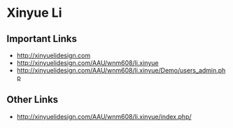 # Xinyue Li

## Important Links

- http://xinyuelidesign.com
- http://xinyuelidesign.com/AAU/wnm608/li.xinyue
- http://xinyuelidesign.com/AAU/wnm608/li.xinyue/Demo/users_admin.php

## Other Links

- http://xinyuelidesign.com/AAU/wnm608/li.xinyue/index.php/
